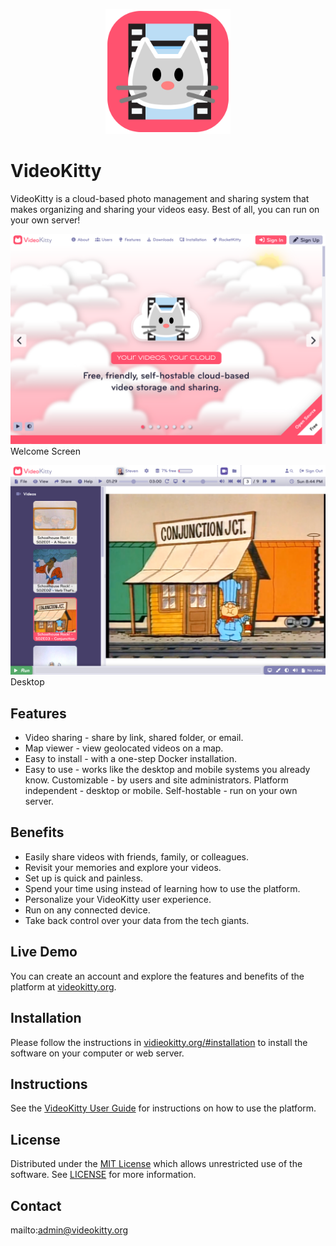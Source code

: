 <p align="center" style="text-align:center">
	<img src="images/logos/logo.svg" width="200">
</p>

# VideoKitty

VideoKitty is a cloud-based photo management and sharing system that makes organizing and sharing your videos easy. Best of all, you can run on your own server!

![Screen Shot](images/screen-shots/welcome.png)
Welcome Screen

![Screen Shot](images/screen-shots/desktop.png)
Desktop

## Features

- Video sharing - share by link, shared folder, or email.
- Map viewer - view geolocated videos on a map.
- Easy to install - with a one-step Docker installation.
- Easy to use - works like the desktop and mobile systems you already know.
Customizable - by users and site administrators.
Platform independent - desktop or mobile.
Self-hostable - run on your own server.

## Benefits

- Easily share videos with friends, family, or colleagues.
- Revisit your memories and explore your videos.
- Set up is quick and painless.
- Spend your time using instead of learning how to use the platform.
- Personalize your VideoKitty user experience.
- Run on any connected device.
- Take back control over your data from the tech giants.

## Live Demo

You can create an account and explore the features and benefits of the platform at [videokitty.org](https://videokitty.org).

## Installation

Please follow the instructions in [vidieokitty.org/#installation](https://videokitty.org/#installation) to install the software on your computer or web server.

## Instructions

See the [VideoKitty User Guide](https://videokitty.org/#help) for instructions on how to use the platform.

## License

Distributed under the <a href="https://en.wikipedia.org/wiki/MIT_License">MIT License</a> which allows unrestricted use of the software. See [LICENSE](LICENSE) for more information.

## Contact

mailto:admin@videokitty.org
